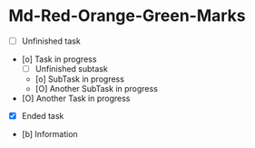 # Md-Red-Orange-Green-Marks

* [ ] Unfinished task
* [o] Task in progress
  * [ ] Unfinished subtask
  * [o] SubTask in progress
  * [O] Another SubTask in progress
* [O] Another Task in progress
* [x] Ended task
* [b] Information
